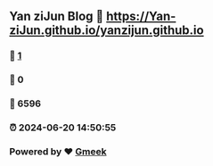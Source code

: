 ## Yan ziJun Blog :link: https://Yan-ziJun.github.io/yanzijun.github.io 
### :page_facing_up: [1](https://Yan-ziJun.github.io/yanzijun.github.io/tag.html) 
### :speech_balloon: 0 
### :hibiscus: 6596 
### :alarm_clock: 2024-06-20 14:50:55 
### Powered by :heart: [Gmeek](https://github.com/Meekdai/Gmeek)
